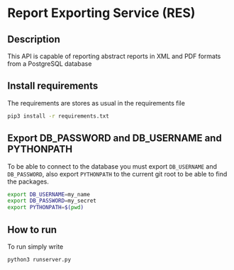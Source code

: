 # Report Exporting Service (RES)
## Description

This API is capable of reporting abstract reports in XML and PDF formats from a PostgreSQL database

## Install requirements

The requirements are stores as usual in the requirements file

```bash
pip3 install -r requirements.txt
```

## Export DB_PASSWORD and DB_USERNAME and PYTHONPATH

To be able to connect to the database you must export `DB_USERNAME` and `DB_PASSWORD`, also
export `PYTHONPATH` to the current git root to be able to find the packages.

``` bash
export DB_USERNAME=my_name
export DB_PASSWORD=my_secret
export PYTHONPATH=$(pwd)
```

## How to run

To run simply write

```bash
python3 runserver.py
```
